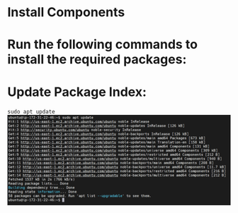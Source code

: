 
# Install Components
# Run the following commands to install the required packages:

# Update Package Index:

`sudo apt update`
![apt update](./images/apt_update.PNG "sudo apt update")
